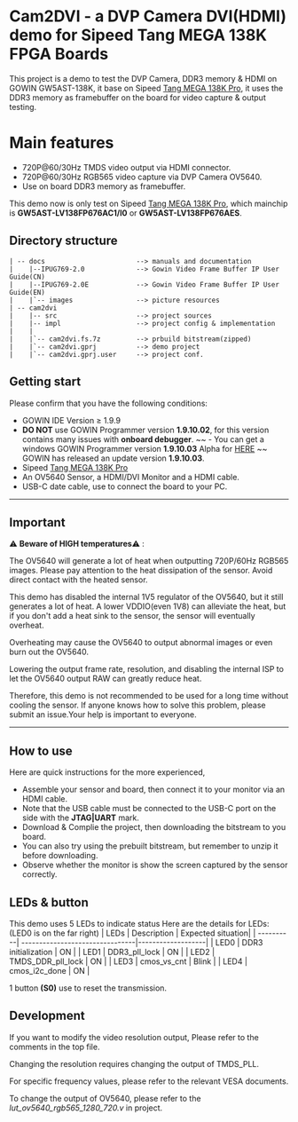 # Cam2DVI - a DVP Camera DVI(HDMI) demo for Sipeed Tang MEGA 138K FPGA Boards

This project is a demo to test the DVP Camera, DDR3 memory & HDMI on GOWIN GW5AST-138K, it base on Sipeed [Tang MEGA 138K Pro](https://wiki.sipeed.com/hardware/en/tang/tang-mega-138k/mega-138k-pro.html), it uses the DDR3 memory as framebuffer on the board for video capture & output testing.

# Main features

- 720P@60/30Hz TMDS video output via HDMI connector.
- 720P@60/30Hz RGB565 video capture via DVP Camera OV5640.
- Use on board DDR3 memory as framebuffer.

This demo now is only test on Sipeed [Tang MEGA 138K Pro](https://wiki.sipeed.com/hardware/en/tang/tang-mega-138k/mega-138k-pro.html), which mainchip is **GW5AST-LV138FP676AC1/l0** or **GW5AST-LV138FP676AES**.   

## Directory structure

```
| -- docs                       --> manuals and documentation  
|    |--IPUG769-2.0             --> Gowin Video Frame Buffer IP User Guide(CN)
|    |--IPUG769-2.0E            --> Gowin Video Frame Buffer IP User Guide(EN)
|    |`-- images                --> picture resources  
| -- cam2dvi 
|    |-- src                    --> project sources 
|    |-- impl                   --> project config & implementation 
|    |
|    |`-- cam2dvi.fs.7z         --> prbuild bitstream(zipped)                       
|    |`-- cam2dvi.gprj          --> demo project
|    |`-- cam2dvi.gprj.user     --> project conf.

```

## Getting start
Please confirm that you have the following conditions:
- GOWIN IDE Version ≥ 1.9.9
- **DO NOT** use GOWIN Programmer version **1.9.10.02**, for this version contains many issues with **onboard debugger**.
~~ - You can get a windows GOWIN Programmer version **1.9.10.03** Alpha for [HERE](https://api.dl.sipeed.com/shareURL/TANG/programmer) ~~ GOWIN has released an update version **1.9.10.03**.
- Sipeed [Tang MEGA 138K Pro](https://wiki.sipeed.com/hardware/en/tang/tang-mega-138k/mega-138k-pro.html)
- An OV5640 Sensor, a HDMI/DVI Monitor and a HDMI cable.
- USB-C date cable, use to connect the board to your PC.

***

## Important 

⚠️ **Beware of HIGH temperatures**⚠️ :

The OV5640 will generate a lot of heat when outputting 720P/60Hz RGB565 images. Please pay attention to the heat dissipation of the sensor. Avoid direct contact with the heated sensor.

This demo has disabled the internal 1V5 regulator of the OV5640, but it still generates a lot of heat. A lower VDDIO(even 1V8) can alleviate the heat, but if you don't add a heat sink to the sensor, the sensor will eventually overheat.

Overheating may cause the OV5640 to output abnormal images or even burn out the OV5640.

Lowering the output frame rate, resolution, and disabling the internal ISP to let the OV5640 output RAW can greatly reduce heat.

Therefore, this demo is not recommended to be used for a long time without cooling the sensor. If anyone knows how to solve this problem, please submit an issue.Your help is important to everyone.

***

## How to use

Here are quick instructions for the more experienced,
- Assemble your sensor and board, then connect it to your monitor via an HDMI cable.
- Note that the USB cable must be connected to the USB-C port on the side with the **JTAG|UART** mark.
- Download & Complie the project, then downloading the bitstream to you board.
- You can also try using the prebuilt bitstream, but remember to unzip it before downloading.
- Observe whether the monitor is show the screen captured by the sensor correctly.


## LEDs & button

This demo uses 5 LEDs to indicate status 
Here are the details for LEDs:(LED0 is on the far right)
| LEDs      | Description                     | Expected situation|
| ----------| --------------------------------|-------------------|
| LED0      |  DDR3 initialization            | ON                |
| LED1      |  DDR3_pll_lock                  | ON                |
| LED2      |  TMDS_DDR_pll_lock              | ON                |
| LED3      |  cmos_vs_cnt                    | Blink             |
| LED4      |  cmos_i2c_done                  | ON                |

1 button **(S0)** use to reset the transmission.  

## Development
If you want to modify the video resolution output, Please refer to the comments in the top file.

Changing the resolution requires changing the output of TMDS_PLL. 

For specific frequency values, please refer to the relevant VESA documents.

To change the output of OV5640, please refer to the *lut_ov5640_rgb565_1280_720.v* in project.